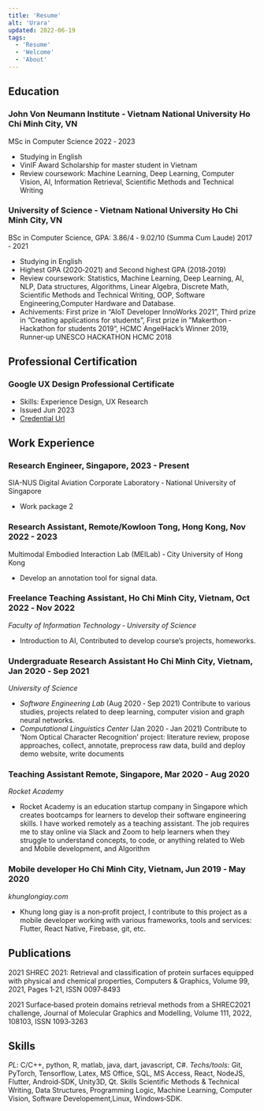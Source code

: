```yaml
---
title: 'Resume'
alt: 'Urara'
updated: 2022-06-19
tags:
  - 'Resume'
  - 'Welcome'
  - 'About'
---
```


## Education
### John Von Neumann Institute ‑ Vietnam National University Ho Chi Minh City, VN
MSc in Computer Science 2022 ‑ 2023
- Studying in English
- VinIF Award Scholarship for master student in Vietnam
- Review coursework: Machine Learning, Deep Learning, Computer Vision, AI, Information Retrieval, Scientific Methods and Technical Writing

### University of Science ‑ Vietnam National University Ho Chi Minh City, VN
BSc in Computer Science, GPA: 3.86/4 ‑ 9.02/10 (Summa Cum Laude) 2017 ‑ 2021
- Studying in English
- Highest GPA (2020‑2021) and Second highest GPA (2018‑2019)
- Review coursework: Statistics, Machine Learning, Deep Learning, AI, NLP, Data structures, Algorithms, Linear Algebra, Discrete Math, Scientific
Methods and Technical Writing, OOP, Software Engineering,Computer Hardware and Database.
- Achivements: First prize in “AIoT Developer InnoWorks 2021”, Third prize in ”Creating applications for students”, First prize in ”Makerthon ‑
Hackathon for students 2019”, HCMC AngelHack’s Winner 2019, Runner‑up UNESCO HACKATHON HCMC 2018

## Professional Certification

### Google UX Design Professional Certificate
- Skills: Experience Design, UX Research
- Issued Jun 2023
- [Credential Url](https://www.coursera.org/account/accomplishments/specialization/certificate/9LQ6KUPNDSCM)

## Work Experience
### Research Engineer, Singapore, 2023 - Present
SIA-NUS Digital Aviation Corporate Laboratory ‑ National University of Singapore
  - Work package 2
### Research Assistant, Remote/Kowloon Tong, Hong Kong, Nov 2022 - 2023
Multimodal Embodied Interaction Lab (MEILab) ‑ City University of Hong Kong 
- Develop an annotation tool for signal data. 
### Freelance Teaching Assistant, Ho Chi Minh City, Vietnam, Oct 2022 ‑ Nov 2022
*Faculty of Information Technology ‑ University of Science*
- Introduction to AI, Contributed to develop course’s projects, homeworks.
### Undergraduate Research Assistant Ho Chi Minh City, Vietnam, Jan 2020 ‑ Sep 2021 
*University of Science*
- *Software Engineering Lab* (Aug 2020 ‑ Sep 2021) Contribute to various studies, projects related to deep learning, computer vision and graph
neural networks. 
- *Computational Linguistics Center* (Jan 2020 ‑ Jan 2021) Contribute to ’Nom Optical Character Recognition’ project: literature review, propose
approaches, collect, annotate, preprocess raw data, build and deploy demo website, write documents
### Teaching Assistant Remote, Singapore, Mar 2020 ‑ Aug 2020
*Rocket Academy*
- Rocket Academy is an education startup company in Singapore which creates bootcamps for learners to develop their software engineering
skills. I have worked remotely as a teaching assistant. The job requires me to stay online via Slack and Zoom to help learners when they struggle
to understand concepts, to code, or anything related to Web and Mobile development, and Algorithm
### Mobile developer Ho Chi Minh City, Vietnam, Jun 2019 ‑ May 2020
*khunglongiay.com*  
- Khung long giay is a non‑profit project, I contribute to this project as a mobile developer working with various frameworks, tools and services:
Flutter, React Native, Firebase, git, etc.
## Publications
2021 SHREC 2021: Retrieval and classification of protein surfaces equipped with physical and chemical
properties, Computers & Graphics, Volume 99, 2021, Pages 1‑21, ISSN 0097‑8493 

2021 Surface‑based protein domains retrieval methods from a SHREC2021 challenge, Journal of Molecular
Graphics and Modelling, Volume 111, 2022, 108103, ISSN 1093‑3263
## Skills 
*PL*: C/C++, python, R, matlab, java, dart, javascript, C#. 
*Techs/tools*: Git, PyTorch, Tensorflow, Latex, MS Office, SQL, MS Access, React, NodeJS, Flutter, Android‑SDK, Unity3D, Qt. 
Skills Scientific Methods & Technical Writing, Data Structures, Programming Logic, Machine Learning, Computer Vision, Software
Developement,Linux, Windows‑SDK. 

